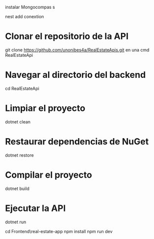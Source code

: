 
instalar Mongocompas  s  

nest add conextion 
 

# Clonar el repositorio de la API
git clone  https://github.com/unonibes4a/RealEstateApis.git
 en una  cmd RealEstateApi
# Navegar al directorio del backend
cd RealEstateApi

# Limpiar el proyecto
dotnet clean

# Restaurar dependencias de NuGet
dotnet restore

# Compilar el proyecto
dotnet build

# Ejecutar la API
dotnet run
 
cd Frontend\real-estate-app
npm install
npm run dev


